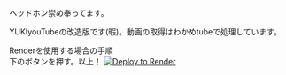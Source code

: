 ヘッドホン崇め奉ってます。

YUKIyouTubeの改造版です(暇)。動画の取得はわかめtubeで処理しています。

Renderを使用する場合の手順  
下のボタンを押す。以上！
<a href="https://render.com/deploy?repo=https://github.com/mochidukiyukimi/Yuki-Youtube-slim">
<img src="https://render.com/images/deploy-to-render-button.svg" alt="Deploy to Render">
</a>